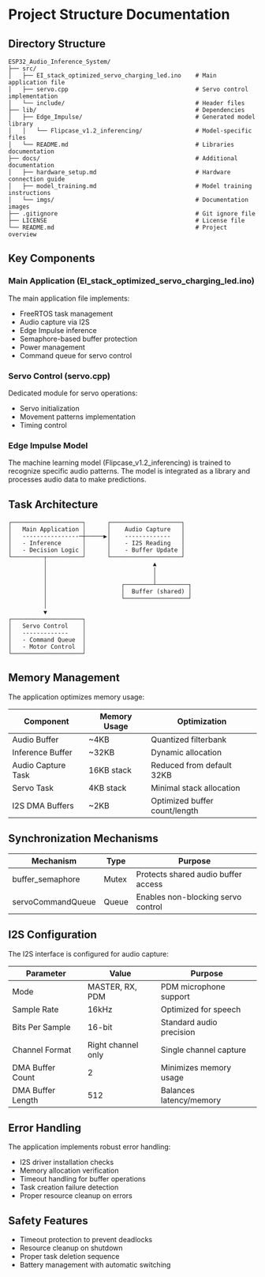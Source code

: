 # Project Structure Documentation

## Directory Structure

```
ESP32_Audio_Inference_System/
├── src/
│   ├── EI_stack_optimized_servo_charging_led.ino    # Main application file
│   ├── servo.cpp                                    # Servo control implementation
│   └── include/                                     # Header files
├── lib/                                             # Dependencies
│   ├── Edge_Impulse/                                # Generated model library
│   │   └── Flipcase_v1.2_inferencing/               # Model-specific files
│   └── README.md                                    # Libraries documentation
├── docs/                                            # Additional documentation
│   ├── hardware_setup.md                            # Hardware connection guide
│   ├── model_training.md                            # Model training instructions
│   └── imgs/                                        # Documentation images
├── .gitignore                                       # Git ignore file
├── LICENSE                                          # License file
└── README.md                                        # Project overview
```

## Key Components

### Main Application (EI_stack_optimized_servo_charging_led.ino)

The main application file implements:
- FreeRTOS task management
- Audio capture via I2S
- Edge Impulse inference
- Semaphore-based buffer protection
- Power management
- Command queue for servo control

### Servo Control (servo.cpp)

Dedicated module for servo operations:
- Servo initialization
- Movement patterns implementation
- Timing control

### Edge Impulse Model

The machine learning model (Flipcase_v1.2_inferencing) is trained to recognize specific audio patterns. The model is integrated as a library and processes audio data to make predictions.

## Task Architecture

```
┌────────────────────┐      ┌────────────────────┐
│   Main Application │      │    Audio Capture   │
│   ----------------─┼─────▶│    -------------   │
│   - Inference      │      │    - I2S Reading   │
│   - Decision Logic │      │    - Buffer Update │
└─────────┬──────────┘      └────────────────────┘
          │                              ▲
          │                              │
          │                              │
          │                     ┌────────┴─────────┐
          │                     │  Buffer (shared) │
          │                     └──────────────────┘
          │
          ▼
┌────────────────────┐
│   Servo Control    │
│   -------------    │
│   - Command Queue  │
│   - Motor Control  │
└────────────────────┘
```

## Memory Management

The application optimizes memory usage:

| Component               | Memory Usage   | Optimization                    |
|-------------------------|----------------|----------------------------------|
| Audio Buffer            | ~4KB           | Quantized filterbank             |
| Inference Buffer        | ~32KB          | Dynamic allocation               |
| Audio Capture Task      | 16KB stack     | Reduced from default 32KB        |
| Servo Task              | 4KB stack      | Minimal stack allocation         |
| I2S DMA Buffers         | ~2KB           | Optimized buffer count/length    |

## Synchronization Mechanisms

| Mechanism       | Type      | Purpose                                   |
|-----------------|-----------|-------------------------------------------|
| buffer_semaphore| Mutex     | Protects shared audio buffer access       |
| servoCommandQueue| Queue    | Enables non-blocking servo control        |

## I2S Configuration

The I2S interface is configured for audio capture:

| Parameter             | Value                       | Purpose                      |
|-----------------------|-----------------------------|------------------------------|
| Mode                  | MASTER, RX, PDM             | PDM microphone support       |
| Sample Rate           | 16kHz                       | Optimized for speech         |
| Bits Per Sample       | 16-bit                      | Standard audio precision     |
| Channel Format        | Right channel only          | Single channel capture       |
| DMA Buffer Count      | 2                           | Minimizes memory usage       |
| DMA Buffer Length     | 512                         | Balances latency/memory      |

## Error Handling

The application implements robust error handling:
- I2S driver installation checks
- Memory allocation verification
- Timeout handling for buffer operations
- Task creation failure detection
- Proper resource cleanup on errors

## Safety Features

- Timeout protection to prevent deadlocks
- Resource cleanup on shutdown
- Proper task deletion sequence
- Battery management with automatic switching
